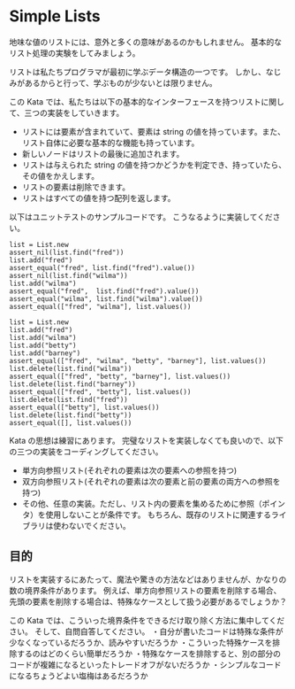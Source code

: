 # Simple Lists

地味な値のリストには、意外と多くの意味があるのかもしれません。
基本的なリスト処理の実験をしてみましょう。

リストは私たちプログラマが最初に学ぶデータ構造の一つです。
しかし、なじみがあるからと行って、学ぶものが少ないとは限りません。

この Kata では、私たちは以下の基本的なインターフェースを持つリストに関して、三つの実装をしていきます。

- リストには要素が含まれていて、要素は string の値を持っています。また、リスト自体に必要な基本的な機能も持っています。
- 新しいノードはリストの最後に追加されます。
- リストは与えられた string の値を持つかどうかを判定でき、持っていたら、その値をかえします。
- リストの要素は削除できます。
- リストはすべての値を持つ配列を返します。

以下はユニットテストのサンプルコードです。
こうなるように実装してください。

```
list = List.new
assert_nil(list.find("fred"))
list.add("fred")
assert_equal("fred", list.find("fred").value())
assert_nil(list.find("wilma"))
list.add("wilma")
assert_equal("fred",  list.find("fred").value())
assert_equal("wilma", list.find("wilma").value())
assert_equal(["fred", "wilma"], list.values())

list = List.new
list.add("fred")
list.add("wilma")
list.add("betty")
list.add("barney")
assert_equal(["fred", "wilma", "betty", "barney"], list.values())
list.delete(list.find("wilma"))
assert_equal(["fred", "betty", "barney"], list.values())
list.delete(list.find("barney"))
assert_equal(["fred", "betty"], list.values())
list.delete(list.find("fred"))
assert_equal(["betty"], list.values())
list.delete(list.find("betty"))
assert_equal([], list.values())
```

Kata の思想は練習にあります。
完璧なリストを実装しなくても良いので、以下の三つの実装をコーディングしてください。

- 単方向参照リスト(それぞれの要素は次の要素への参照を持つ)
- 双方向参照リスト(それぞれの要素は次の要素と前の要素の両方への参照を持つ)
- その他、任意の実装。ただし、リスト内の要素を集めるために参照（ポインタ）を使用しないことが条件です。
  もちろん、既存のリストに関連するライブラリは使わないでください。

## 目的

リストを実装するにあたって、魔法や驚きの方法などはありませんが、かなりの数の境界条件があります。
例えば、単方向参照リストの要素を削除する場合、先頭の要素を削除する場合は、特殊なケースとして扱う必要があるでしょうか？

この Kata では、こういった境界条件をできるだけ取り除く方法に集中してください。
そして、自問自答してください。
・自分が書いたコードは特殊な条件が少なくなっているだろうか、読みやすいだろうか
・こういった特殊ケースを排除するのはどのくらい簡単だろうか
・特殊なケースを排除すると、別の部分のコードが複雑になるといったトレードオフがないだろうか
・シンプルなコードになるちょうどよい塩梅はあるだろうか
